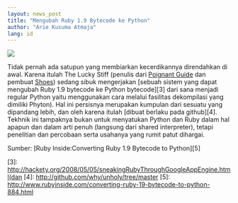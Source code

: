 ```yaml
---
layout: news_post
title: "Mengubah Ruby 1.9 Bytecode ke Python"
author: "Arie Kusuma Atmaja"
lang: id
---
```


![](http://farm4.static.flickr.com/3054/2474488425_a9142f49d6_o.jpg)

Tidak pernah ada satupun yang membiarkan kecerdikannya direndahkan di
awal. Karena itulah The Lucky Stiff (penulis dari [Poignant Guide][1]
dan pembuat [Shoes][2]) sedang sibuk mengerjakan [sebuah sistem yang
dapat mengubah Ruby 1.9 bytecode ke Python bytecode][3] dari sana
menjadi regular Python yaitu menggunakan cara melalui fasilitas
dekompilasi yang dimiliki Phyton). Hal ini persisnya merupakan kumpulan
dari sesuatu yang dipandang lebih, dan oleh karena itulah [dibuat
berlaku pada github][4]. Tekhnik ini tampaknya bukan untuk menyatukan
Python dan Ruby dalam hal apapun dan dalam arti penuh (langsung dari
shared interpreter), tetapi penelitian dan percobaan serta usahanya yang
rumit patut dihargai.

Sumber: [Ruby Inside:Converting Ruby 1.9 Bytecode to Python][5]



[1]: http://poignantguide.net/ruby/ 
[2]: http://code.whytheluckystiff.net/shoes/ 
[3]: http://hackety.org/2008/05/05/sneakingRubyThroughGoogleAppEngine.html(dan 
[4]: http://github.com/why/unholy/tree/master 
[5]: http://www.rubyinside.com/converting-ruby-19-bytecode-to-python-884.html 
